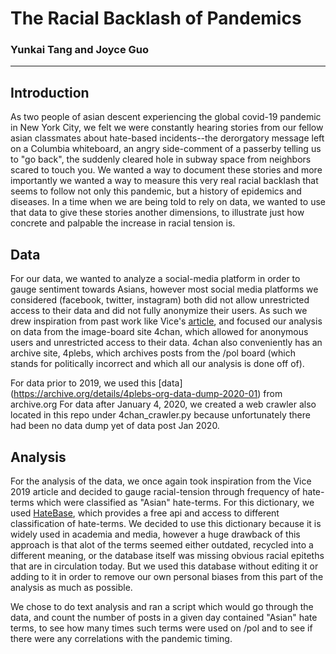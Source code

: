 # The Racial Backlash of Pandemics
### Yunkai Tang and Joyce Guo
---------------------------------------
## Introduction
As two people of asian descent experiencing the global covid-19 pandemic in New York City, we felt we were constantly hearing stories from our fellow asian classmates about hate-based incidents--the derorgatory message left on a Columbia whiteboard, an angry side-comment of a passerby telling us to "go back", the suddenly cleared hole in subway space from neighbors scared to touch you. We wanted a way to document these stories and more importantly we wanted a way to measure this very real racial backlash that seems to follow not only this pandemic, but a history of epidemics and diseases. In a time when we are being told to rely on data, we wanted to use that data to give these stories another dimensions, to illustrate just how concrete and palpable the increase in racial tension is. 
## Data
For our data, we wanted to analyze a social-media platform in order to gauge sentiment towards Asians, however most social media platforms we considered (facebook, twitter, instagram) both did not allow unrestricted access to their data and did not fully anonymize their users. As such we drew inspiration from past work like Vice's  [article](https://www.vice.com/en_us/article/d3nbzy/we-analyzed-more-than-1-million-comments-on-4chan-hate-speech-there-has-spiked-by-40-since-2015), and focused our analysis on data from the image-board site 4chan, which allowed for anonymous users and unrestricted access to their data. 4chan also conveniently has an archive site, 4plebs, which archives posts from the /pol board (which stands for politically incorrect and which all our analysis is done off of).

For data prior to 2019, we used this [data] (https://archive.org/details/4plebs-org-data-dump-2020-01) from archive.org
For data after January 4, 2020, we created a web crawler also located in this repo under 4chan_crawler.py because unfortunately there had been no data dump yet of data post Jan 2020.

## Analysis
For the analysis of the data, we once again took inspiration from the Vice 2019 article and decided to gauge racial-tension through frequency of hate-terms which were classified as "Asian" hate-terms.
For this dictionary, we used [HateBase](https://hatebase.org/), which provides a free api and access to different classification of hate-terms. We decided to use this dictionary because it is widely used in academia and media, however a huge drawback of this approach is that alot of the terms seemed either outdated, recycled into a different meaning, or the database itself was missing obvious racial epiteths that are in circulation today. But we used this database without editing it or adding to it in order to remove our own personal biases from this part of the analysis as much as possible. 

We chose to do text analysis and ran a script which would go through the data, and count the number of posts in a given day contained "Asian" hate terms, to see how many times such terms were used on /pol and to see if there were any correlations with the pandemic timing. 
